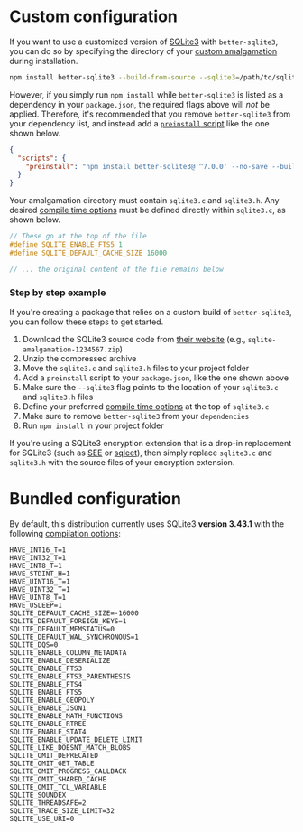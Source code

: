 # Custom configuration

If you want to use a customized version of [SQLite3](https://www.sqlite.org) with `better-sqlite3`, you can do so by specifying the directory of your [custom amalgamation](https://www.sqlite.org/amalgamation.html) during installation.

```bash
npm install better-sqlite3 --build-from-source --sqlite3=/path/to/sqlite-amalgamation
```

However, if you simply run `npm install` while `better-sqlite3` is listed as a dependency in your `package.json`, the required flags above will *not* be applied. Therefore, it's recommended that you remove `better-sqlite3` from your dependency list, and instead add a [`preinstall` script](https://docs.npmjs.com/misc/scripts) like the one shown below.

```json
{
  "scripts": {
    "preinstall": "npm install better-sqlite3@'^7.0.0' --no-save --build-from-source --sqlite3=\"$(pwd)/sqlite-amalgamation\""
  }
}
```

Your amalgamation directory must contain `sqlite3.c` and `sqlite3.h`. Any desired [compile time options](https://www.sqlite.org/compile.html) must be defined directly within `sqlite3.c`, as shown below.

```c
// These go at the top of the file
#define SQLITE_ENABLE_FTS5 1
#define SQLITE_DEFAULT_CACHE_SIZE 16000

// ... the original content of the file remains below
```

### Step by step example

If you're creating a package that relies on a custom build of `better-sqlite3`, you can follow these steps to get started.

1. Download the SQLite3 source code from [their website](https://sqlite.com/download.html) (e.g., `sqlite-amalgamation-1234567.zip`)
2. Unzip the compressed archive
3. Move the `sqlite3.c` and `sqlite3.h` files to your project folder
4. Add a `preinstall` script to your `package.json`, like the one shown above
6. Make sure the `--sqlite3` flag points to the location of your `sqlite3.c` and `sqlite3.h` files
7. Define your preferred [compile time options](https://www.sqlite.org/compile.html) at the top of `sqlite3.c`
8. Make sure to remove `better-sqlite3` from your `dependencies`
9. Run `npm install` in your project folder

If you're using a SQLite3 encryption extension that is a drop-in replacement for SQLite3 (such as [SEE](https://www.sqlite.org/see/doc/release/www/readme.wiki) or [sqleet](https://github.com/resilar/sqleet)), then simply replace `sqlite3.c` and `sqlite3.h` with the source files of your encryption extension.

# Bundled configuration

By default, this distribution currently uses SQLite3 **version 3.43.1** with the following [compilation options](https://www.sqlite.org/compile.html):

```
HAVE_INT16_T=1
HAVE_INT32_T=1
HAVE_INT8_T=1
HAVE_STDINT_H=1
HAVE_UINT16_T=1
HAVE_UINT32_T=1
HAVE_UINT8_T=1
HAVE_USLEEP=1
SQLITE_DEFAULT_CACHE_SIZE=-16000
SQLITE_DEFAULT_FOREIGN_KEYS=1
SQLITE_DEFAULT_MEMSTATUS=0
SQLITE_DEFAULT_WAL_SYNCHRONOUS=1
SQLITE_DQS=0
SQLITE_ENABLE_COLUMN_METADATA
SQLITE_ENABLE_DESERIALIZE
SQLITE_ENABLE_FTS3
SQLITE_ENABLE_FTS3_PARENTHESIS
SQLITE_ENABLE_FTS4
SQLITE_ENABLE_FTS5
SQLITE_ENABLE_GEOPOLY
SQLITE_ENABLE_JSON1
SQLITE_ENABLE_MATH_FUNCTIONS
SQLITE_ENABLE_RTREE
SQLITE_ENABLE_STAT4
SQLITE_ENABLE_UPDATE_DELETE_LIMIT
SQLITE_LIKE_DOESNT_MATCH_BLOBS
SQLITE_OMIT_DEPRECATED
SQLITE_OMIT_GET_TABLE
SQLITE_OMIT_PROGRESS_CALLBACK
SQLITE_OMIT_SHARED_CACHE
SQLITE_OMIT_TCL_VARIABLE
SQLITE_SOUNDEX
SQLITE_THREADSAFE=2
SQLITE_TRACE_SIZE_LIMIT=32
SQLITE_USE_URI=0
```
